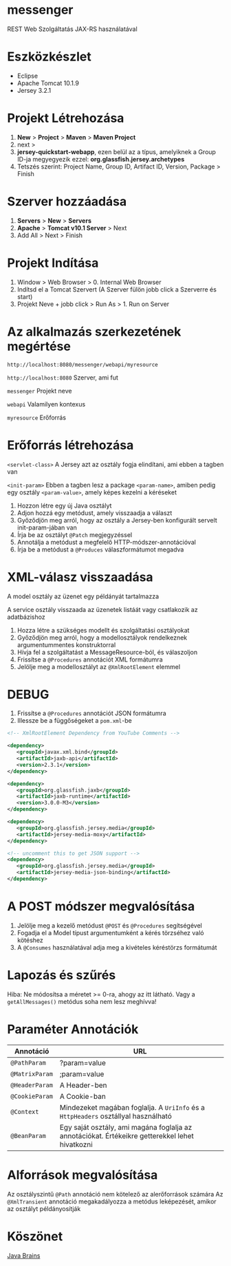 # messenger
REST Web Szolgáltatás JAX-RS használatával

# Eszközkészlet
- Eclipse
- Apache Tomcat 10.1.9
- Jersey 3.2.1

# Projekt Létrehozása
1. **New** > **Project** > **Maven** > **Maven Project**
2. next >
3. **jersey-quickstart-webapp**, ezen belül az a típus, amelyiknek a Group ID-ja megyegyezik ezzel: **org.glassfish.jersey.archetypes**
4. Tetszés szerint: Project Name, Group ID, Artifact ID, Version, Package > Finish

# Szerver hozzáadása
1. **Servers** > **New** > **Servers**   
2. **Apache** > **Tomcat v10.1 Server** > Next
3. Add All > Next > Finish

# Projekt Indítása
1. Window > Web Browser > 0. Internal Web Browser
2. Indítsd el a Tomcat Szervert (A Szerver fülön jobb click a Szerverre és start)
3. Projekt Neve + jobb click > Run As > 1. Run on Server

# Az alkalmazás szerkezetének megértése

`http://localhost:8080/messenger/webapi/myresource`

`http://localhost:8080`	Szerver, ami fut

`messenger`	Projekt neve

`webapi`	Valamilyen kontexus

`myresource`	Erőforrás

# Erőforrás létrehozása

`<servlet-class>`	A Jersey azt az osztály fogja elindítani, ami ebben a tagben van

`<init-param>` Ebben a tagben lesz a package `<param-name>`, amiben pedig egy osztály `<param-value>`, amely képes kezelni a kéréseket 

1. Hozzon létre egy új Java osztályt
2. Adjon hozzá egy metódust, amely visszaadja a választ
3. Győződjön meg arról, hogy az osztály a Jersey-ben konfigurált servelt init-param-jában van
4. Írja be az osztályt `@Patch` megjegyzéssel
5. Annotálja a metódust a megfelelő HTTP-módszer-annotációval
5. Írja be a metódust a `@Produces` válaszformátumot megadva

# XML-válasz visszaadása

A model osztály az üzenet egy példányát tartalmazza

A service osztály visszaada az üzenetek listáát vagy csatlakozik az adatbázishoz

1. Hozza létre a szükséges modellt és szolgáltatási osztályokat
2. Győződjön meg arról, hogy a modellosztályok rendelkeznek argumentummentes konstruktorral
2. Hívja fel a szolgáltatást a MessageResource-ból, és válaszoljon
4. Frissítse a `@Procedures` annotációt XML formátumra
5. Jelölje meg a modellosztályt az `@XmlRootElement` elemmel

# DEBUG
 1. Frissítse a `@Procedures` annotációt JSON formátumra
 2. Illessze be a függőségeket a `pom.xml`-be 

 ```xml
<!-- XmlRootElement Dependency from YouTube Comments -->

<dependency>
	<groupId>javax.xml.bind</groupId>
	<artifactId>jaxb-api</artifactId>
	<version>2.3.1</version>
</dependency>

<dependency>
	<groupId>org.glassfish.jaxb</groupId>
	<artifactId>jaxb-runtime</artifactId>
	<version>3.0.0-M3</version>
</dependency>

<dependency>
	<groupId>org.glassfish.jersey.media</groupId>
	<artifactId>jersey-media-moxy</artifactId>
</dependency>

<!-- uncomment this to get JSON support -->
<dependency>
	<groupId>org.glassfish.jersey.media</groupId>
	<artifactId>jersey-media-json-binding</artifactId>
</dependency>
```

# A POST módszer megvalósítása
1. Jelölje meg a kezelő metódust `@POST` és `@Procedures` segítségével
2. Fogadja el a Model típust argumentumként a kérés törzséhez való kötéshez
3. A `@Consumes` használatával adja meg a kivételes kéréstörzs formátumát

# Lapozás és szűrés
Hiba: Ne módosítsa a méretet >= 0-ra, ahogy az itt látható. Vagy a `getAllMessages()` metódus soha nem lesz meghívva!

# Paraméter Annotációk
|Annotáció|URL|
|------------|-----|
|`@PathParam`|?param=value|
|`@MatrixParam`|;param=value|
|`@HeaderParam`|A Header-ben|
|`@CookieParam`|A Cookie-ban|
|`@Context`|Mindezeket magában foglalja. A `UriInfo` és a `HttpHeaders` osztállyal használható|
|`@BeanParam`|Egy saját osztály, ami magána foglalja az annotációkat. Értékeikre getterekkel lehet hivatkozni|

# Alforrások megvalósítása
Az osztályszintű `@Path` annotáció nem kötelező az alerőforrások számára
Az `@XmlTransient` annotáció megakadályozza a metódus leképezését, amikor az osztályt példányosítják

# Köszönet
[Java Brains](https://www.youtube.com/@Java.Brains)
